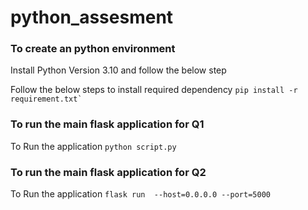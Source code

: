 # python_assesment


### To create an python environment

Install Python Version 3.10 and follow the below step

Follow the below steps to install required dependency
``` pip install -r requirement.txt` ```

### To run the main flask application for Q1

To Run the application
``` python script.py ```

### To run the main flask application for Q2

To Run the application
```flask run  --host=0.0.0.0 --port=5000 ```
